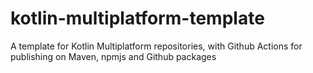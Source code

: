 # kotlin-multiplatform-template
A template for Kotlin Multiplatform repositories, with Github Actions for publishing on Maven, npmjs and Github packages
